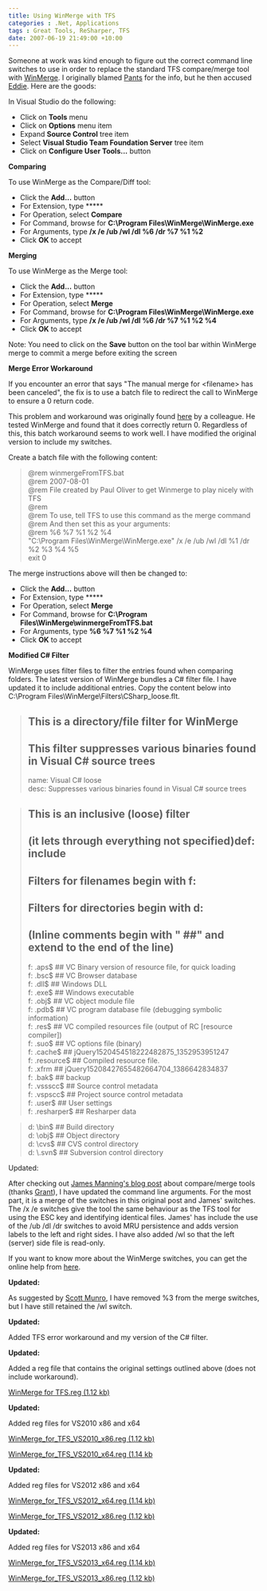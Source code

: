 ```yaml
---
title: Using WinMerge with TFS
categories : .Net, Applications
tags : Great Tools, ReSharper, TFS
date: 2007-06-19 21:49:00 +10:00
---
```


Someone at work was kind enough to figure out the correct command line switches to use in order to replace the standard TFS compare/merge tool with [WinMerge][0]. I originally blamed [Pants][1] for the info, but he then accused [Eddie][2]. Here are the goods:

In Visual Studio do the following:

* Click on **Tools** menu
* Click on **Options** menu item
* Expand **Source Control** tree item
* Select **Visual Studio Team Foundation Server** tree item
* Click on **Configure User Tools...** button

**Comparing**

To use WinMerge as the Compare/Diff tool:

* Click the **Add...** button
* For Extension, type *****
* For Operation, select **Compare**
* For Command, browse for **C:\Program Files\WinMerge\WinMerge.exe**
* For Arguments, type **/x /e /ub /wl /dl %6 /dr %7 %1 %2**
* Click **OK** to accept

**Merging**

To use WinMerge as the Merge tool:

* Click the **Add...** button
* For Extension, type *****
* For Operation, select **Merge**
* For Command, browse for **C:\Program Files\WinMerge\WinMerge.exe**
* For Arguments, type **/x /e /ub /wl /dl %6 /dr %7 %1 %2 %4**
* Click **OK** to accept

Note: You need to click on the **Save** button on the tool bar within WinMerge merge to commit a merge before exiting the screen

**Merge Error Workaround**

If you encounter an error that says "The manual merge for <filename&gt; has been canceled", the fix is to use a batch file to redirect the call to WinMerge to ensure a 0 return code.

This problem and workaround was originally found [here][3] by a colleague. He tested WinMerge and found that it does correctly return 0. Regardless of this, this batch workaround seems to work well. I have modified the original version to include my switches.

Create a batch file with the following content:

> @rem winmergeFromTFS.bat  
> @rem 2007-08-01  
> @rem File created by Paul Oliver to get Winmerge to play nicely with TFS  
> @rem  
> @rem To use, tell TFS to use this command as the merge command  
> @rem And then set this as your arguments:  
> @rem %6 %7 %1 %2 %4  
> "C:\Program Files\WinMerge\WinMerge.exe" /x /e /ub /wl /dl %1 /dr %2 %3 %4 %5  
> exit 0

The merge instructions above will then be changed to:

* Click the **Add...** button
* For Extension, type *****
* For Operation, select **Merge**
* For Command, browse for **C:\Program Files\WinMerge\winmergeFromTFS.bat**
* For Arguments, type **%6 %7 %1 %2 %4**
* Click **OK** to accept

**Modified C# Filter**

WinMerge uses filter files to filter the entries found when comparing folders. The latest version of WinMerge bundles a C# filter file. I have updated it to include additional entries. Copy the content below into C:\Program Files\WinMerge\Filters\CSharp_loose.flt.

> ## This is a directory/file filter for WinMerge  
> ## This filter suppresses various binaries found in Visual C# source trees  
> name: Visual C# loose  
> desc: Suppresses various binaries found in Visual C# source trees

> ## This is an inclusive (loose) filter  
> ## (it lets through everything not specified)def: include  
> ## Filters for filenames begin with f:  
> ## Filters for directories begin with d:  
> ## (Inline comments begin with " ##" and extend to the end of the line)  
> f: \.aps$ ## VC Binary version of resource file, for quick loading  
> f: \.bsc$ ## VC Browser database  
> f: \.dll$ ## Windows DLL  
> f: \.exe$ ## Windows executable  
> f: \.obj$ ## VC object module file  
> f: \.pdb$ ## VC program database file (debugging symbolic information)  
> f: \.res$ ## VC compiled resources file (output of RC [resource compiler])  
> f: \.suo$ ## VC options file (binary)  
> f: \.cache$ ## jQuery1520454518222482875_1352953951247  
> f: \.resource$ ## Compiled resource file.  
> f: \.xfrm ## jQuery15208427655482664704_1386642834837  
> f: \.bak$ ## backup  
> f: \.vssscc$ ## Source control metadata  
> f: \.vspscc$ ## Project source control metadata  
> f: \.user$ ## User settings  
> f: \.resharper$ ## Resharper data  
  
> d: \\bin$ ## Build directory  
> d: \\obj$ ## Object directory  
> d: \\cvs$ ## CVS control directory  
> d: \\.svn$ ## Subversion control directory

Updated:

After checking out [James Manning's blog post][4] about compare/merge tools (thanks [Grant][5]), I have updated the command line arguments. For the most part, it is a merge of the switches in this original post and James' switches. The /x /e switches give the tool the same behaviour as the TFS tool for using the ESC key and identifying identical files. James' has include the use of the /ub /dl /dr switches to avoid MRU persistence and adds version labels to the left and right sides. I have also added /wl so that the left (server) side file is read-only.

If you want to know more about the WinMerge switches, you can get the online help from [here][6].

**Updated:**

As suggested by [Scott Munro][7], I have removed %3 from the merge switches, but I have still retained the /wl switch.

**Updated:**

Added TFS error workaround and my version of the C# filter.

**Updated:**

Added a reg file that contains the original settings outlined above (does not include workaround).

[WinMerge for TFS.reg (1.12 kb)][8]

**Updated:**

Added reg files for VS2010 x86 and x64

[WinMerge_for_TFS_VS2010_x86.reg (1.12 kb)][9]

[WinMerge_for_TFS_VS2010_x64.reg (1.14 kb][10]

**Updated:**

Added reg files for VS2012 x86 and x64

[WinMerge_for_TFS_VS2012_x64.reg (1.14 kb)][11]

[WinMerge_for_TFS_VS2012_x86.reg (1.12 kb)][12]

**Updated:**

Added reg files for VS2013 x86 and x64

[WinMerge_for_TFS_VS2013_x64.reg (1.14 kb)][13]

[WinMerge_for_TFS_VS2013_x86.reg (1.12 kb)][14]

[0]: http://www.winmerge.org/
[1]: http://withpantscomesdignity.blogspot.com/
[2]: http://eddiedebear.blogspot.com/
[3]: http://forums.microsoft.com/MSDN/ShowPost.aspx?PostID=1679236&amp;SiteID=1
[4]: http://blogs.msdn.com/jmanning/articles/535573.aspx
[5]: http://www.holliday.com.au/
[6]: http://www.winmerge.org/2.6/manual/CommandLine.html
[7]: http://developers.de/blogs/scott_munro/archive/2007/08/09/update-to-winmerge-with-tfs.aspx
[8]: /blogfiles/2009%2f6%2fWinMerge+for+TFS.reg
[9]: /blogfiles/2010%2f5%2fWinMerge_for_TFS_VS2010_x86.reg
[10]: /blogfiles/2010%2f5%2fWinMerge_for_TFS_VS2010_x64.reg
[11]: /blogfiles/2012%2f11%2fWinMerge_for_TFS_VS2012_x64.reg
[12]: /blogfiles/2012%2f11%2fWinMerge_for_TFS_VS2012_x86.reg
[13]: /blogfiles/2013%2f11%2fWinMerge_for_TFS_VS2013_x64.reg
[14]: /blogfiles/2013%2f11%2fWinMerge_for_TFS_VS2013_x86.reg

